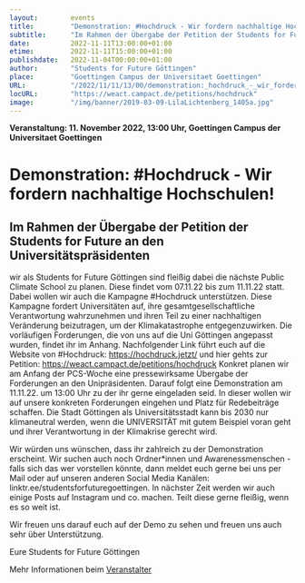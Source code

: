 ```yaml
---
layout:        events
title:         "Demonstration: #Hochdruck - Wir fordern nachhaltige Hochschulen!"
subtitle:      "Im Rahmen der Übergabe der Petition der Students for Future an den Universitätspräsidenten"
date:          2022-11-11T13:00:00+01:00
etime:         2022-11-11T15:00:00+01:00
publishdate:   2022-11-04T00:00:00+01:00
author:        "Students for Future Göttingen"
place:         "Goettingen Campus der Universitaet Goettingen"
URL:           "/2022/11/11/13/00/demonstration:_hochdruck_-_wir_fordern_nachhaltige_hochschulen"
locURL:        "https://weact.campact.de/petitions/hochdruck"
image:         "/img/banner/2019-03-09-LilaLichtenberg_1405a.jpg"
---
```


**Veranstaltung: 11. November 2022, 13:00 Uhr, Goettingen Campus der Universitaet Goettingen**

Demonstration: #Hochdruck - Wir fordern nachhaltige Hochschulen!
===========

Im Rahmen der Übergabe der Petition der Students for Future an den Universitätspräsidenten
-----------

wir als Students for Future Göttingen sind fleißig dabei die nächste
Public Climate School zu planen. Diese findet vom 07.11.22 bis zum
11.11.22 statt. Dabei wollen wir auch die Kampagne #Hochdruck
unterstützen. Diese Kampagne fordert Universitäten auf, ihre
gesamtgesellschaftliche Verantwortung wahrzunehmen und ihren Teil zu
einer nachhaltigen Veränderung beizutragen, um der Klimakatastrophe
entgegenzuwirken. Die vorläufigen Forderungen, die von uns auf die Uni
Göttingen angepasst wurden, findet ihr im Anhang. Nachfolgender Link
führt euch auf die Website von #Hochdruck: https://hochdruck.jetzt/ und
hier gehts zur Petition: https://weact.campact.de/petitions/hochdruck
Konkret planen wir am Anfang der PCS-Woche eine pressewirksame Übergabe
der Forderungen an den Unipräsidenten. Darauf folgt eine Demonstration
am 11.11.22. um 13:00 Uhr zu der ihr gerne eingeladen seid. In dieser
wollen wir auf unsere konkreten Forderungen eingehen und Platz für
Redebeiträge schaffen.
Die Stadt Göttingen als Universitätsstadt kann bis 2030 nur klimaneutral
werden, wenn die UNIVERSITÄT mit gutem Beispiel voran geht und ihrer
Verantwortung in der Klimakrise gerecht wird.

Wir würden uns wünschen, dass ihr zahlreich zu der Demonstration
erscheint. Wir suchen auch noch Ordner*innen und Awarenessmenschen -
falls sich das wer vorstellen könnte, dann meldet euch gerne bei uns per
Mail oder auf unseren anderen Social Media Kanälen:
linktr.ee/studentsforfuturegoettingen. In nächster Zeit werden wir auch
einige Posts auf Instagram und co. machen. Teilt diese gerne fleißig,
wenn es so weit ist.

Wir freuen uns darauf euch auf der Demo zu sehen und freuen uns auch
sehr über Unterstützung.

Eure Students for Future Göttingen




Mehr Informationen beim [Veranstalter](https://weact.campact.de/petitions/hochdruck)
